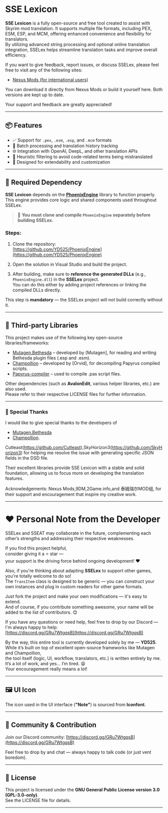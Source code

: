 # SSE Lexicon

**SSE Lexicon** is a fully open-source and free tool created to assist with Skyrim mod translation. It supports multiple file formats, including PEX, ESM, ESP, and MCM, offering enhanced convenience and flexibility for translators.  
By utilizing advanced string processing and optional online translation integration, SSELex helps streamline translation tasks and improve overall efficiency.

If you want to give feedback, report issues, or discuss SSELex, please feel free to visit any of the following sites:  

- [Nexus Mods (for international users)](https://www.nexusmods.com/skyrimspecialedition/mods/143056)  

You can download it directly from Nexus Mods or build it yourself here. Both versions are kept up to date.

Your support and feedback are greatly appreciated!

---

## 📦 Features

- ✅ Support for `.pex`, `.esm`, `.esp`, and `.mcm` formats  
- 🔁 Batch processing and translation history tracking  
- 🌐 Integration with OpenAI, DeepL, and other translation APIs  
- 🧠 Heuristic filtering to avoid code-related terms being mistranslated  
- 🔧 Designed for extendability and customization

---

## 🧩 Required Dependency

**SSE Lexicon** depends on the [**PhoenixEngine**](https://github.com/YD525/PhoenixEngine) library to function properly.  
This engine provides core logic and shared components used throughout SSELex.

> 🔧 **You must clone and compile `PhoenixEngine` separately before building SSELex.**

### Steps:

1. Clone the repository:  
   [https://github.com/YD525/PhoenixEngine](https://github.com/YD525/PhoenixEngine)

2. Open the solution in Visual Studio and build the project.

3. After building, make sure to **reference the generated DLLs** (e.g., `PhoenixEngine.dll`) in the **SSELex** project.  
   You can do this either by adding project references or linking the compiled DLLs directly.

This step is **mandatory** — the SSELex project will not build correctly without it.

---

## 🧩 Third-party Libraries

This project makes use of the following key open-source libraries/frameworks:

- [Mutagen.Bethesda](https://github.com/Mutagen-Modding/Mutagen) – developed by [Mutagen], for reading and writing Bethesda plugin files (.esp and .esm).  
- [Champollion](https://github.com/Orvid/Champollion) – developed by [Orvid], for decompiling Papyrus compiled scripts.  
- [Papyrus-compiler](https://github.com/russo-2025/papyrus-compiler) – used to compile .pas script files.

Other dependencies (such as **AvalonEdit**, various helper libraries, etc.) are also used.  
Please refer to their respective LICENSE files for further information.

---

### 🙏 Special Thanks

I would like to give special thanks to the developers of  
- [Mutagen.Bethesda](https://github.com/Mutagen-Modding/Mutagen)  
- [Champollion](https://github.com/Orvid/Champollion).  

Cutleast(https://github.com/Cutleast),SkyHorizon3(https://github.com/SkyHorizon3)  for helping me resolve the issue with generating specific JSON fields in the DSD file.

Their excellent libraries provide SSE Lexicon with a stable and solid foundation, allowing us to focus more on developing the translation features.

Acknowledgements: Nexus Mods,9DM,2Game.info,and 泰姆瑞尔MOD组, for their support and encouragement that inspire my creative work.

---

# ❤️ Personal Note from the Developer

SSELex and SSEAT may collaborate in the future, complementing each other’s strengths and addressing their respective weaknesses.

If you find this project helpful,  
consider giving it a ⭐ star —  
your support is the driving force behind ongoing development! ❤️

Also, if you're thinking about adapting **SSELex** to support other games, you're totally welcome to do so!  
The `TransItem` class is designed to be generic — you can construct your own instances and plug in custom readers for other game formats.  

Just fork the project and make your own modifications — it's easy to extend.  
And of course, if you contribute something awesome, your name will be added to the list of contributors. 😊

If you have any questions or need help, feel free to drop by our Discord — I'm always happy to help:  
[https://discord.gg/GRu7WtgqsB](https://discord.gg/GRu7WtgqsB)

By the way, this entire tool is currently developed solely by me — **YD525**.  
While it’s built on top of excellent open-source frameworks like Mutagen and Champollion,  
the tool itself (logic, UI, workflow, translators, etc.) is written entirely by me.  
It’s a lot of work, and yes... I’m tired. 😩  
Your encouragement really means a lot!

---

## 🖼️ UI Icon

The icon used in the UI interface (**"Note"**) is sourced from **Iconfont**.

---

## 💬 Community & Contribution

Join our Discord community: [https://discord.gg/GRu7WtgqsB](https://discord.gg/GRu7WtgqsB)  

Feel free to drop by and chat — always happy to talk code (or just vent boredom).

---

## 📄 License

This project is licensed under the **GNU General Public License version 3.0 (GPL-3.0-only)**.  
See the LICENSE file for details.

---